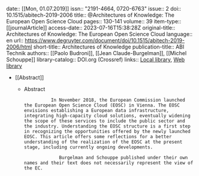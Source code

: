date:: [[Mon, 01.07.2019]]
issn:: "2191-4664, 0720-6763"
issue:: 2
doi:: 10.1515/abitech-2019-2006
title:: @Architectures of Knowledge: The European Open Science Cloud
pages:: 130-141
volume:: 39
item-type:: [[journalArticle]]
access-date:: 2023-07-16T15:38:28Z
original-title:: Architectures of Knowledge: The European Open Science Cloud
language:: en
url:: https://www.degruyter.com/document/doi/10.1515/abitech-2019-2006/html
short-title:: Architectures of Knowledge
publication-title:: ABI Technik
authors:: [[Paolo Budroni]], [[Jean Claude-Burgelman]], [[Michel Schouppe]]
library-catalog:: DOI.org (Crossref)
links:: [Local library](zotero://select/library/items/UPPESJ5R), [Web library](https://www.zotero.org/users/6520516/items/UPPESJ5R)

- [[Abstract]]
	- Abstract
	              
	                In November 2018, the European Commission launched the European Open Science Cloud (EOSC) in Vienna. The EOSC envisions establishing a European data infrastructure, integrating high-capacity cloud solutions, eventually widening the scope of these services to include the public sector and the industry. Understanding the EOSC structure is a first step in recognizing the opportunities offered by the newly launched EOSC. This article offers some reflections for a better understanding of the realization of the EOSC at the present stage, including currently ongoing developments.
	                
	                   Burgelman and Schouppe published under their own names and their text does not necessarily represent the view of the EC.